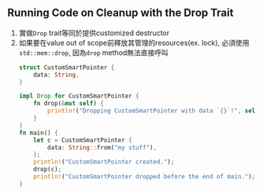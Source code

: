 ## Running Code on Cleanup with the Drop Trait
1. 實做`Drop` trait等同於提供customized destructor
2. 如果要在value out of scope前釋放其管理的resources(ex. lock),
   必須使用`std::mem::drop`, 因為`drop` method無法直接呼叫
    ```rust
    struct CustomSmartPointer {
        data: String,
    }

    impl Drop for CustomSmartPointer {
        fn drop(&mut self) {
            println!("Dropping CustomSmartPointer with data `{}`!", self.data);
        }
    }
    fn main() {
        let c = CustomSmartPointer {
            data: String::from("my stuff"),
        };
        println!("CustomSmartPointer created.");
        drop(c);
        println!("CustomSmartPointer dropped before the end of main.");
    }
    ```
